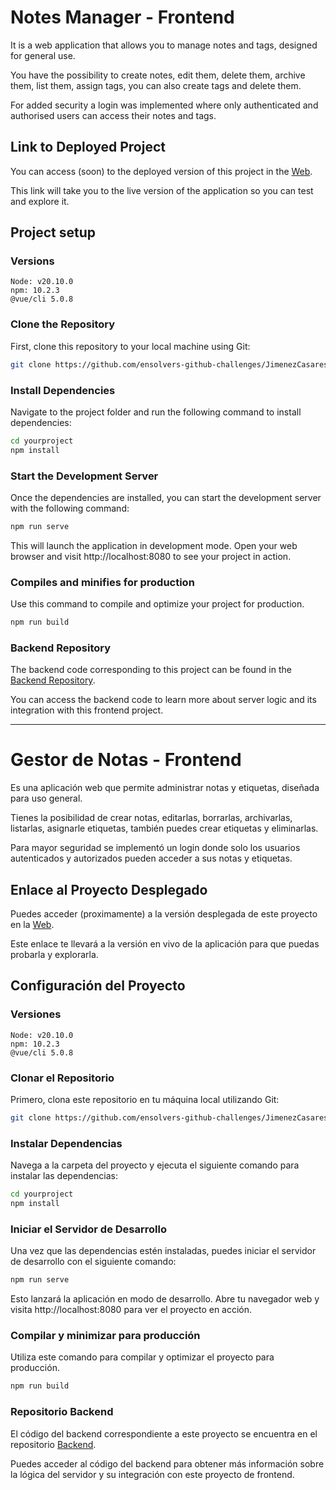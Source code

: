 # Notes Manager - Frontend

It is a web application that allows you to manage notes and tags, designed for general use.

You have the possibility to create notes, edit them, delete them, archive them, list them, assign tags, you can also create tags and delete them.

For added security a login was implemented where only authenticated and authorised users can access their notes and tags.

## Link to Deployed Project

You can access (soon) to the deployed version of this project in the [Web]().

This link will take you to the live version of the application so you can test and explore it.

## Project setup

### Versions

```
Node: v20.10.0
npm: 10.2.3
@vue/cli 5.0.8
```

### Clone the Repository

First, clone this repository to your local machine using Git:

```bash
git clone https://github.com/ensolvers-github-challenges/JimenezCasares-24baa6.git
```

### Install Dependencies

Navigate to the project folder and run the following command to install dependencies:

```bash
cd yourproject
npm install
```

### Start the Development Server

Once the dependencies are installed, you can start the development server with the following command:

```bash
npm run serve
```

This will launch the application in development mode. Open your web browser and visit http://localhost:8080 to see your project in action.

### Compiles and minifies for production

Use this command to compile and optimize your project for production.

```bash
npm run build
```

### Backend Repository

The backend code corresponding to this project can be found in the [Backend Repository](https://github.com/ensolvers-github-challenges/JimenezCasares-24baa6/tree/main/backend/notes-manager).

You can access the backend code to learn more about server logic and its integration with this frontend project.

---

# Gestor de Notas - Frontend

Es una aplicación web que permite administrar notas y etiquetas, diseñada para uso general.

Tienes la posibilidad de crear notas, editarlas, borrarlas, archivarlas, listarlas, asignarle etiquetas, también puedes crear etiquetas y eliminarlas.

Para mayor seguridad se implementó un login donde solo los usuarios autenticados y autorizados pueden acceder a sus notas y etiquetas.

## Enlace al Proyecto Desplegado

Puedes acceder (proximamente) a la versión desplegada de este proyecto en la [Web]().

Este enlace te llevará a la versión en vivo de la aplicación para que puedas probarla y explorarla.

## Configuración del Proyecto

### Versiones

```
Node: v20.10.0
npm: 10.2.3
@vue/cli 5.0.8
```

### Clonar el Repositorio

Primero, clona este repositorio en tu máquina local utilizando Git:

```bash
git clone https://github.com/ensolvers-github-challenges/JimenezCasares-24baa6.git
```

### Instalar Dependencias

Navega a la carpeta del proyecto y ejecuta el siguiente comando para instalar las dependencias:

```bash
cd yourproject
npm install
```

### Iniciar el Servidor de Desarrollo

Una vez que las dependencias estén instaladas, puedes iniciar el servidor de desarrollo con el siguiente comando:

```bash
npm run serve
```

Esto lanzará la aplicación en modo de desarrollo. Abre tu navegador web y visita http://localhost:8080 para ver el proyecto en acción.

### Compilar y minimizar para producción

Utiliza este comando para compilar y optimizar el proyecto para producción.

```bash
npm run build
```

### Repositorio Backend

El código del backend correspondiente a este proyecto se encuentra en el repositorio [Backend](https://github.com/ensolvers-github-challenges/JimenezCasares-24baa6/tree/main/backend/notes-manager).

Puedes acceder al código del backend para obtener más información sobre la lógica del servidor y su integración con este proyecto de frontend.
